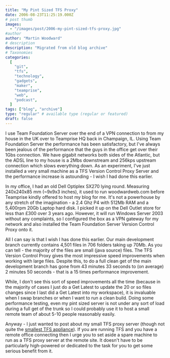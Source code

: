 ```yaml
---
title: "My Pint Sized TFS Proxy"
date: 2006-08-23T11:25:19.000Z
# post thumb
images:
  - "/images/post/2006-my-pint-sized-tfs-proxy.jpg"
#author
author: "Martin Woodward"
# description
description: "Migrated from old blog archive"
# Taxonomies
categories:
  [
    "git",
    "tfs",
    "technology",
    "gadgets",
    "maker",
    "teamprise",
    "web",
    "podcast",
  ]
tags: ["blog", "archive"]
type: "regular" # available type (regular or featured)
draft: false
---
```


[](http://www.woodwardweb.com/WindowsLiveWriter/PintSizedTFSProxy_F31B/tfs_proxy%5B3%5D.jpg) I use Team Foundation Server over the end of a VPN connection to from my house in the UK over to Teamprise HQ back in Champaign, IL. Using Team Foundation Server the performance has been satisfactory, but I've always been jealous of the performance that the guys in the office get over their 1Gbs connection. We have gigabit networks both sides of the Atlantic, but the ADSL line to my house is a 2Mbs downstream and 256kps upstream connection which slows everything down. As an experiment, I've just installed a very small machine as a TFS Version Control Proxy Server and the performance increase is astounding - I wish I had done this earlier.

In my office, I had an old Dell Optiplex SX270 lying round. Measuring 240x240x85 mm (~9x9x3 inches), it used to run woodwardweb.com before Teamprise kindly offered to host my blog for me. It's not a powerhouse by any stretch of the imagination - a 2.4 Ghz P4 with 512Mb RAM and a 5,400rpm 20Gb Laptop hard disk. I picked it up on the Dell Outlet store for less than £300 over 3 years ago. However, it will run Windows Server 2003 without any complaints, so I configured the box as a VPN gateway for my network and also installed the Team Foundation Server Version Control Proxy onto it.

All I can say is that I wish I has done this earlier. Our main development branch currently contains 4,501 files in 706 folders taking up 70Mb. As you can tell - the majority of the files are small (java source) files. The TFS Version Control Proxy gives the most impressive speed improvements when working with large files. Despite this, to do a full clean get of the main development branch has gone from 43 minutes 33 seconds to (on average) 2 minutes 50 seconds - that is a 15 times performance improvement.

[](http://www.woodwardweb.com/WindowsLiveWriter/PintSizedTFSProxy_F31B/ProxySpeeds%5B7%5D.png)

While, I don't see this sort of speed improvements all the time (because in the majority of cases I just do a Get Latest to update the 20 or so files changes since I last did a Get Latest into my workspace), it is invaluable when I swap branches or when I want to run a clean build. Doing some performance testing, even my pint sized server is not under any sort of load during a full get of the trunk so I could probably use it to host a small remote team of about 5-10 people reasonably easily.

Anyway - I just wanted to post about my small TFS proxy server (though not quite the [smallest TFS appliance](http://blogs.msdn.com/dglover/archive/2006/08/07/690479.aspx)). If you are running TFS and you have a remote office connecting then I urge you to set aside a spare machine to run as a TFS proxy server at the remote site. It doesn't have to be particularly high-powered or dedicated to the task for you to get some serious benefit from it.
